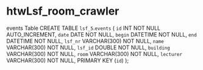 # htwLsf_room_crawler

events Table
CREATE TABLE `lsf_5`.`events` (
  `id` INT NOT NULL AUTO_INCREMENT,
  `date` DATE NOT NULL,
  `begin` DATETIME NOT NULL,
  `end` DATETIME NOT NULL,
  `lsf_nr` VARCHAR(300) NOT NULL,
  `name` VARCHAR(300) NOT NULL,
  `lsf_id` DOUBLE NOT NULL,
  `building` VARCHAR(300) NOT NULL,
  `room` VARCHAR(300) NOT NULL,
  `lecturer` VARCHAR(300) NOT NULL,
  PRIMARY KEY (`id`)
  );
  
  
  
  